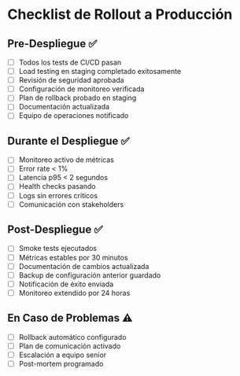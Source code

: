 # Checklist de Rollout a Producción

## Pre-Despliegue ✅
- [ ] Todos los tests de CI/CD pasan
- [ ] Load testing en staging completado exitosamente
- [ ] Revisión de seguridad aprobada
- [ ] Configuración de monitoreo verificada
- [ ] Plan de rollback probado en staging
- [ ] Documentación actualizada
- [ ] Equipo de operaciones notificado

## Durante el Despliegue ✅
- [ ] Monitoreo activo de métricas
- [ ] Error rate < 1%
- [ ] Latencia p95 < 2 segundos
- [ ] Health checks pasando
- [ ] Logs sin errores críticos
- [ ] Comunicación con stakeholders

## Post-Despliegue ✅
- [ ] Smoke tests ejecutados
- [ ] Métricas estables por 30 minutos
- [ ] Documentación de cambios actualizada
- [ ] Backup de configuración anterior guardado
- [ ] Notificación de éxito enviada
- [ ] Monitoreo extendido por 24 horas

## En Caso de Problemas ⚠️
- [ ] Rollback automático configurado
- [ ] Plan de comunicación activado
- [ ] Escalación a equipo senior
- [ ] Post-mortem programado
